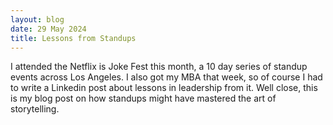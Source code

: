 ```yaml
---
layout: blog
date: 29 May 2024
title: Lessons from Standups
---
```


I attended the Netflix is Joke Fest this month, a 10 day series of standup events across Los Angeles. I also got my MBA that week, so of course I had to write a Linkedin post about lessons in leadership from it. Well close, this is my blog post on how standups might have mastered the art of storytelling.

